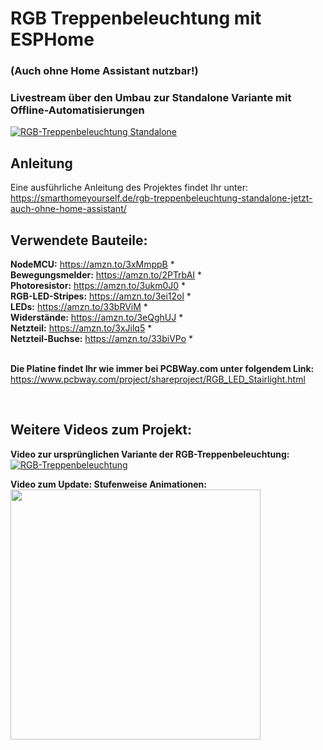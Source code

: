 # RGB Treppenbeleuchtung mit ESPHome
### (Auch ohne Home Assistant nutzbar!)

### Livestream über den Umbau zur Standalone Variante mit Offline-Automatisierungen  
[![RGB-Treppenbeleuchtung Standalone](http://img.youtube.com/vi/RzkHVJpzZmQ/0.jpg)](https://www.youtube.com/watch?v=RzkHVJpzZmQ "RGB Treppenbeleuchtung Standalone")


## Anleitung
Eine ausführliche Anleitung des Projektes findet Ihr unter:  
https://smarthomeyourself.de/rgb-treppenbeleuchtung-standalone-jetzt-auch-ohne-home-assistant/
<br/>  

## Verwendete Bauteile:
**NodeMCU:** https://amzn.to/3xMmppB *  
**Bewegungsmelder:** https://amzn.to/2PTrbAI *  
**Photoresistor:** https://amzn.to/3ukm0J0 *  
**RGB-LED-Stripes:** https://amzn.to/3ei12ol *  
**LEDs:** https://amzn.to/33bRViM *  
**Widerstände:** https://amzn.to/3eQghUJ *  
**Netzteil:** https://amzn.to/3xJilq5 *  
**Netzteil-Buchse:** https://amzn.to/33biVPo *  
<br/>  

**Die Platine findet Ihr wie immer bei PCBWay.com unter folgendem Link:**  
https://www.pcbway.com/project/shareproject/RGB_LED_Stairlight.html
<br/>  

<br/>  

## Weitere Videos zum Projekt:  
**Video zur ursprünglichen Variante der RGB-Treppenbeleuchtung:**  
[![RGB-Treppenbeleuchtung](http://img.youtube.com/vi/jhAS_OhYyys/0.jpg)](https://www.youtube.com/watch?v=jhAS_OhYyys "RGB Treppenbeleuchtung Ursprung")

  
**Video zum Update: Stufenweise Animationen:**  
[<img src="http://img.youtube.com/vi/29ch0v86I_o/0.jpg" width="400px">](https://www.youtube.com/watch?v=29ch0v86I_o)  

  
  
